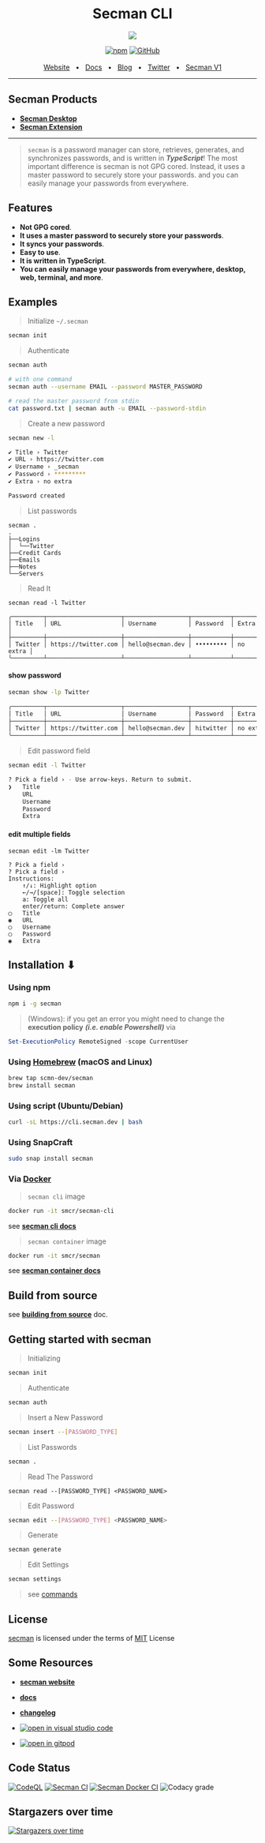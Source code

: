 <div align="center">
  <h1>Secman CLI</h1>
  <p align="center">
   <img src="https://assets.secman.dev/assets/Secman.svg" />
  </p>
  <a href="https://npm.im/secman"><img alt="npm" src="https://img.shields.io/npm/v/secman?label=npm&logo=npm&style=flat-square" /></a>
  <a href="https://github.com/scmn-dev/secman/blob/main/LICENSE"><img alt="GitHub" src="https://img.shields.io/github/license/scmn-dev/secman?style=flat-square" /></a>
  <br />
  <br />
  <a href="https://secman.dev">Website</a>
  <span>&nbsp;&nbsp;•&nbsp;&nbsp;</span>
  <a href="https://secman.dev/docs">Docs</a>
  <span>&nbsp;&nbsp;•&nbsp;&nbsp;</span>
  <a href="https://secman.dev/blog">Blog</a>
  <span>&nbsp;&nbsp;•&nbsp;&nbsp;</span>
  <a href="https://twitter.com/_secman_">Twitter</a>
  <span>&nbsp;&nbsp;•&nbsp;&nbsp;</span>
  <a href="https://github.com/secman-archive/secman-v1">Secman V1</a>
  <br />
  <hr />
</div>

## Secman Products

- [**Secman Desktop**](https://d.secman.dev)
- [**Secman Extension**](https://secman.dev/extension)

---

> `secman` is a password manager can store, retrieves, generates, and synchronizes passwords, and is written in _**TypeScript**_! The most important difference is secman is not GPG cored. Instead, it uses a master password to securely store your passwords. and you can easily manage your passwords from everywhere.

## Features

- **Not GPG cored**.
- **It uses a master password to securely store your passwords**.
- **It syncs your passwords**.
- **Easy to use**.
- **It is written in TypeScript**.
- **You can easily manage your passwords from everywhere, desktop, web, terminal, and more**.

## Examples

> Initialize `~/.secman`

```bash
secman init
```

> Authenticate

```bash
secman auth

# with one command
secman auth --username EMAIL --password MASTER_PASSWORD

# read the master password from stdin
cat password.txt | secman auth -u EMAIL --password-stdin
```

> Create a new password

```bash
secman new -l

✔ Title › Twitter
✔ URL › https://twitter.com
✔ Username › _secman
✔ Password › *********
✔ Extra › no extra

Password created
```

> List passwords

```
secman .
.
├──Logins
│  └──Twitter
├──Credit Cards
├──Emails
├──Notes
└──Servers
```

> Read It

```
secman read -l Twitter

╭─────────┬─────────────────────┬──────────────────┬───────────┬──────────╮
│ Title   │ URL                 │ Username         │ Password  │ Extra    │
├─────────┼─────────────────────┼──────────────────┼───────────┼──────────┤
│ Twitter │ https://twitter.com │ hello@secman.dev │ ••••••••• │ no extra │
╰─────────┴─────────────────────┴──────────────────┴───────────┴──────────╯
```

#### show password

```bash
secman show -lp Twitter

╭─────────┬─────────────────────┬──────────────────┬───────────┬──────────╮
│ Title   │ URL                 │ Username         │ Password  │ Extra    │
├─────────┼─────────────────────┼──────────────────┼───────────┼──────────┤
│ Twitter │ https://twitter.com │ hello@secman.dev │ hitwitter │ no extra │
╰─────────┴─────────────────────┴──────────────────┴───────────┴──────────╯
```

> Edit password field

```bash
secman edit -l Twitter

? Pick a field › - Use arrow-keys. Return to submit.
❯   Title
    URL
    Username
    Password
    Extra
```

#### edit multiple fields

```code
secman edit -lm Twitter

? Pick a field ›
? Pick a field ›
Instructions:
    ↑/↓: Highlight option
    ←/→/[space]: Toggle selection
    a: Toggle all
    enter/return: Complete answer
◯   Title
◉   URL
◯   Username
◯   Password
◉   Extra
```

## Installation ⬇

### Using npm

```bash
npm i -g secman
```

> (Windows): if you get an error you might need to change the **execution policy** _**(i.e. enable Powershell)**_ via

```powershell
Set-ExecutionPolicy RemoteSigned -scope CurrentUser
```

### Using [Homebrew](https://brew.sh) (macOS and Linux)

```bash
brew tap scmn-dev/secman
brew install secman
```

### Using script (Ubuntu/Debian)

```bash
curl -sL https://cli.secman.dev | bash
```

### Using SnapCraft

```bash
sudo snap install secman
```

### Via [Docker](https://docker.com)

> `secman cli` image

```bash
docker run -it smcr/secman-cli
```

see [**secman cli docs**](https://docker.secman.dev/docs/sm-cli)

> `secman container` image

```bash
docker run -it smcr/secman
```

see [**secman container docs**](https://docker.secman.dev/docs/sm-container)

## Build from source

see [**building from source**](https://secman.dev/docs/contributing/building_from_source) doc.

## Getting started with secman

> Initializing

```bash
secman init
```

> Authenticate

```bash
secman auth
```

> Insert a New Password

```bash
secman insert --[PASSWORD_TYPE]
```

> List Passwords

```bash
secman .
```

> Read The Password

```
secman read --[PASSWORD_TYPE] <PASSWORD_NAME>
```

> Edit Password

```bash
secman edit --[PASSWORD_TYPE] <PASSWORD_NAME>
```

> Generate

```bash
secman generate
```

> Edit Settings

```bash
secman settings
```

> see [commands](https://secman.dev/docs/cli)

## License

[secman][smurl] is licensed under the terms of [MIT][miturl] License

## Some Resources

- [**secman website**](https://secman.dev)
- [**docs**](https://secman.dev/docs)
- [**changelog**](https://secman.dev/changelog)
  <br />

- [![open in visual studio code](https://open.vscode.dev/badges/open-in-vscode.svg)](https://open.vscode.dev/scmn-dev/secman)

- [![open in gitpod](./.github/assets/open-in-gitpod.svg)](https://gitpod.io/#https://github.com/scmn-dev/secman)

## Code Status

[![CodeQL](https://img.shields.io/github/workflow/status/scmn-dev/secman/CodeQL?color=blue&label=CodeQL%20Build&logo=github&style=flat-square)](https://github.com/scmn-dev/secman/actions/workflows/codeql.yml)
[![Secman CI](https://img.shields.io/github/workflow/status/scmn-dev/secman/Secman%20CI?color=blue&label=Secman%20CI&logo=github-actions&logoColor=white&style=flat-square)](https://github.com/scmn-dev/secman/actions/workflows/secman.yml)
[![Secman Docker CI](https://img.shields.io/github/workflow/status/scmn-dev/secman/Secman%20Docker%20CI?color=blue&label=Secman%20Docker%20CI&logo=docker&style=flat-square)](https://github.com/scmn-dev/secman/actions/workflows/docker.yml)
![Codacy grade](https://img.shields.io/codacy/grade/c434720ddcc84bea982475063f903a81?color=blue&logo=codacy&style=flat-square)

## Stargazers over time

[![Stargazers over time](https://starchart.cc/scmn-dev/secman.svg)](https://starchart.cc/scmn-dev/secman)

[smurl]: https://secman.dev
[miturl]: https://github.com/scmn-dev/secman/blob/main/LICENSE
